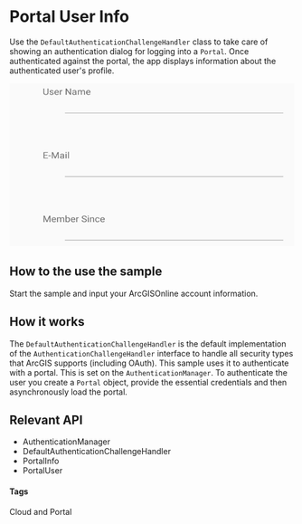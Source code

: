 # Portal User Info
Use the `DefaultAuthenticationChallengeHandler` class to take care of showing an authentication dialog for logging into a `Portal`. Once authenticated against the portal, the app displays information about the authenticated user's profile.

![Portal User Info App](portal-user-info.png) 

## How to the use the sample
Start the sample and input your ArcGISOnline account information.

## How it works
The `DefaultAuthenticationChallengeHandler` is the default implementation of the `AuthenticationChallengeHandler` interface to handle  all security types that ArcGIS supports (including OAuth).  This sample uses it to authenticate with a portal.  This is set on the `AuthenticationManager`. To authenticate the user you create a `Portal` object, provide the essential credentials and then asynchronously load the portal.

## Relevant API
* AuthenticationManager
* DefaultAuthenticationChallengeHandler
* PortalInfo
* PortalUser

#### Tags
Cloud and Portal
